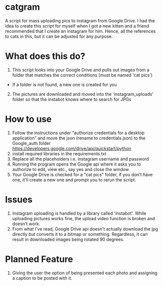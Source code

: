 # catgram
A script for mass uploading pics to instagram from Google Drive.
I had the idea to create this script for myself when I got a new kitten and a friend recommended that I create an instagram for him.
Hence, all the references to cats in this, but it can be adjusted for any purpose.

# What does this do?
1. This script looks into your Google Drive and pulls out images from a folder that matches the correct conditions (must be named 'cat pics') 
  - If a folder is not found, a new one is created for you
2. The pictures are downloaded and moved into the 'instagram_uploads' folder so that the instabot knows where to search for JPGs


# How to use
1. Follow the instructions under "authorize credentials for a desktop application" and move the json (rename to credentials.json) to the Google_auth folder
   https://developers.google.com/drive/api/quickstart/python
2. install required libraries in the requirements.txt 
3. Replace all the placeholders i.e. instagram username and password
4. Running the program opens the Google api where it asks you to authorize to edit, view etc., say yes and close the window
5. Your Google Drive is checked for a "cat pics" folder, if you don't have one, it'll create a new one and prompt you to rerun the script.

# Issues
1. Instagram uploading is handled by a library called 'instabot'. While uploading pictures works fine, the upload video function is broken and doesn't work.
2. From what I've read, Google Drive api doesn't actually download the jpg directly but converts it to a bitmap or something. 
   Regardless, it can result in downloaded images being rotated 90 degrees.

# Planned Feature
1. Giving the user the option of being presented each photo and assigning a caption to be posted with it.
